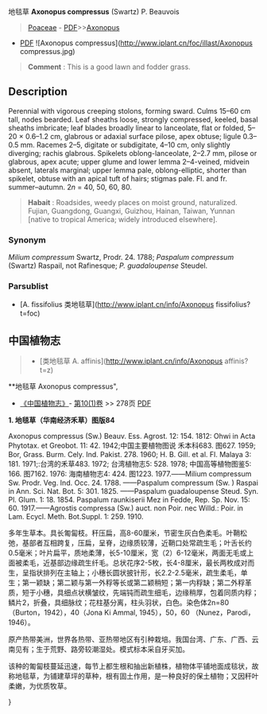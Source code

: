 地毯草 **Axonopus compressus** (Swartz) P. Beauvois

> [Poaceae](http://www.iplant.cn/info/Poaceae?t=foc) - [PDF](http://www.iplant.cn/foc/pdf/Poaceae.pdf)>>[Axonopus](http://www.iplant.cn/info/Axonopus?t=foc)
 - [PDF](http://www.iplant.cn/foc/pdf/Axonopus.pdf)
![Axonopus compressus](http://www.iplant.cn/foc/illast/Axonopus compressus.jpg)


> **Comment** : 
> This is a good lawn and fodder grass.

## Description

Perennial with vigorous creeping stolons, forming sward. Culms 15–60 cm tall, nodes bearded. Leaf sheaths loose, strongly compressed, keeled, basal sheaths imbricate; leaf blades broadly linear to lanceolate, flat or folded, 5–20 × 0.6–1.2 cm, glabrous or adaxial surface pilose, apex obtuse; ligule 0.3–0.5 mm. Racemes 2–5, digitate or subdigitate, 4–10 cm, only slightly diverging; rachis glabrous. Spikelets oblong-lanceolate, 2–2.7 mm, pilose or glabrous, apex acute; upper glume and lower lemma 2–4-veined, midvein absent, laterals marginal; upper lemma pale, oblong-elliptic, shorter than spikelet, obtuse with an apical tuft of hairs; stigmas pale. Fl. and fr. summer–autumn. 2*n* = 40, 50, 60, 80.


> **Habait** : 
> Roadsides, weedy places on moist ground, naturalized. Fujian, Guangdong, Guangxi, Guizhou, Hainan, Taiwan, Yunnan [native to tropical America; widely introduced elsewhere].

### Synonym
*Milium compressum* Swartz, Prodr. 24. 1788; *Paspalum* *compressum* (Swartz) Raspail, not Rafinesque; *P. guadaloupense* Steudel.

### Parsublist

* [A.  fissifolius  类地毯草](http://www.iplant.cn/info/Axonopus fissifolius?t=foc)

## 中国植物志

> * [类地毯草  A.  affinis](http://www.iplant.cn/info/Axonopus affinis?t=z)


**地毯草 Axonopus compressus",

* [《中国植物志》](http://www.iplant.cn/frps)- [第10(1)卷](http://www.iplant.cn/frps/vol/10(1)) >> 278页 [PDF](http://www.iplant.cn/frps/pdf/10(1)/278.pdf)


**1. 地毯草（华南经济禾草）图版84**

Axonopus compressus (Sw.) Beauv. Ess. Agrost. 12: 154. 1812: Ohwi in Acta Phytotax. et Greobot. 11: 42. 1942;中国主要植物图说 禾本科683. 图627. 1959; Bor, Grass. Burm. Cely. Ind. Pakist. 278. 1960; H. B. Gill. et al. Fl. Malaya 3: 181. 1971;:台湾的禾草483. 1972; 台湾植物志5: 528. 1978; 中国高等植物图鉴5: 166. 图7162. 1976: 海南植物志4: 424. 图1223. 1977.——Milium compressum Sw. Prodr. Veg. Ind. Occ. 24. 1788. ——Paspalum compressum (Sw. ) Raspai in Ann. Sci. Nat. Bot. 5: 301. 1825. ——Paspalum guadaloupense Steud. Syn. Pl. Glum. 1: 18. 1854. Paspalum raunkiserii Mez in Fedde, Rep. Sp. Nov. 15: 60. 1917.——Agrostis compressa (Sw.) auct. non Poir. nec Willd.: Poir. in Lam. Ecycl. Meth. Bot.Suppl. 1: 259. 1910.

多年生草本。具长匍匐枝。秆压扁，高8-60厘米，节密生灰白色柔毛。叶鞘松弛，基部者互相跨复，压扁，呈脊，边缘质较薄，近鞘口处常疏生毛；叶舌长约0.5毫米；叶片扁平，质地柔薄，长5-10厘米，宽（2）6-12毫米，两面无毛或上面被柔毛，近基部边缘疏生纤毛。总状花序2-5枚，长4-8厘米，最长两枚成对而生，呈指状排列在主轴上；小穗长圆状披针形，长2.2-2.5毫米，疏生柔毛，单生；第一颖缺；第二颖与第一外稃等长或第二颖稍短；第一内稃缺；第二外稃革质，短于小穗，具细点状横皱纹，先端钝而疏生细毛，边缘稍厚，包着同质内稃；鳞片2，折叠，具细脉纹；花柱基分离，柱头羽状，白色。染色体2n=80（Burton，1942），40（Jona Ki Ammal, 1945），50，60 （Nunez，Parodi，1946）。

原产热带美洲，世界各热带、亚热带地区有引种栽培。我国台湾、广东、广西、云南见有；生于荒野、路旁较潮湿处。模式标本采自牙买加。

该种的匍匐枝蔓延迅速，每节上都生根和抽出新植株，植物体平铺地面成毯状，故称地毯草，为铺建草坪的草种，根有固土作用，是一种良好的保土植物；又因秆叶柔嫩，为优质牧草。

}